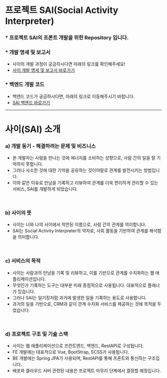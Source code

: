 # 프로젝트 SAI(Social Activity Interpreter)
### * 프로젝트 SAI의 프론트 개발을 위한 Repository 입니다.

### * 개발 명세 및 보고서
- 사이의 개발 과정이 궁금하시다면 아래의 링크를 확인해주세요!
- [사이 개발 명세 및 보고서 바로가기](https://docs.google.com/spreadsheets/d/1BZaCrvZ1CDQfG-mHz1vHmHRu7D0na4q504e9GBBEco8/edit?usp=sharing)

### * 백엔드 개발 코드
- 백엔드 코드가 궁금하시다면, 아래의 링크로 이동해주시기 바랍니다.
- [SAI 백엔드 바로가기](https://github.com/devraphy/sai-back)

<hr>

# 사이(SAI) 소개

### a) 개발 동기 - 해결하려는 문제 및 비즈니스
- 본 개발자는 사람을 만나는 것에 에너지를 소비하는 성향으로, 사람 간의 일을 잘 기억하지 못합니다.
- 그러나 사소한 것에 대한 기억을 공유하는 것이야말로 관계를 발전시키는 방법입니다.
- 이와 같은 이유로 만남을 기록하고 리뷰하여 관계를 더욱 편리하게 관리할 수 있는 서비스, SAI를 개발하게 되었습니다.

</br>

### b) 사이의 뜻
- 사이는 너와 나의 사이에서 착안된 이름으로, 사람 간의 관계를 의미합니다.
- SAI는 Social Activity Interpreter의 약자로, 사회 활동을 기반하여 관계를 해석함을 의미합니다. 

</br>

### c) 서비스의 목적
- 사이는 사람과의 만남을 기록 및 리뷰하고, 이를 기반으로 관계를 수치화하는 웹 애플리케이션입니다.
- 무엇인가 기록하는 도구는 대부분 미래 중점적으로 사용됩니다. 대표적으로 플래너가 있습니다.  
- 그러나 SAI는 일기장처럼 과거에 발생한 일을 기록하는 용도로 사용합니다.
- 과거의 일을 기반으로, CRM과 같이 관계 수치화 서비스를 제공하는 것에 목적을 두었습니다. 

</br>

### d) 프로젝트 구조 및 기술 스택
- 사이는 웹 애플리케이션으로 프런트엔드, 백엔드, RestAPI로 구성됩니다. 
- FE 개발에는 대표적으로 Vue, BootStrap, SCSS가 사용됩니다.
- BE 개발에는 Spring JPA가 사용되며, RestAPI를 통해 프론트와 통신하는 구조입니다.  
- 배포와 클라우드 서버 관련된 내용은 프로젝트 마무리 단계에서 결정할 예정입니다.